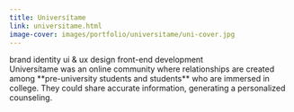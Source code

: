```yaml
---
title: Universítame
link: universitame.html
image-cover: images/portfolio/universitame/uni-cover.jpg
---
```

<div class="skills">
<span class="skill">brand identity</span>
<span class="skill">ui & ux design</span>
<span class="skill">front-end development</span>
</div>
Universítame was an online community where relationships are created among **pre-university students and students** who are immersed in college. They could share accurate information, generating a personalized counseling.
